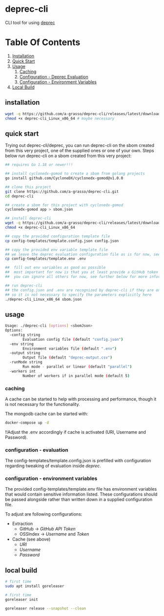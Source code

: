 # deprec-cli
CLI tool for using [deprec](https://github.com/a-grasso/deprec)

# Table Of Contents

1. [Installation](#installation)
2. [Quick Start](#quick-start)
3. [Usage](#usage)
    1. [Caching](#caching)
    2. [Configuration - Deprec Evaluation](#configuration---evaluation)
    3. [Configuration - Environment Variables](#configuration---environment-variables)
4. [Local Build](#local-build)


## installation

```bash
wget -q https://github.com/a-grasso/deprec-cli/releases/latest/download/deprec-cli_Linux_x86_64
chmod +x deprec-cli_Linux_x86_64 # maybe necessary
```

## quick start

Trying out deprec-cli/deprec, you can run deprec-cli on the sbom created from this very project, one of the supplied ones or one of your own. Steps below run deprec-cli on a sbom created from this very project:

```bash
## requires Go 1.18 or newer!!!

## install cyclonedx-gomod to create a sbom from golang projects
go install github.com/CycloneDX/cyclonedx-gomod@v1.0.0

## clone this project
git clone https://github.com/a-grasso/deprec-cli.git
cd deprec-cli

## create a sbom for this project with cyclonedx-gomod
cyclonedx-gomod app > sbom.json

## install deprec-cli
wget -q https://github.com/a-grasso/deprec-cli/releases/latest/download/deprec-cli_Linux_x86_64
chmod +x deprec-cli_Linux_x86_64

## copy the provided configuration template file
cp config-templates/template.config.json config.json

## copy the provided env variable template file
## we leave the deprec evaluation configuration file as is for now, see further below for more information
cp config-templates/template.env .env

##  fill out env variables as good as possible 
##  most important for now is that you at least provide a GitHub token
##  you can ignore all others for now, see further below for more information environment variables/caching

## run deprec-cli
## the config.json and .env are recognized by deprec-cli if they are on the same directory, 
## so it is not necessary to specify the parameters explicitly here
./deprec-cli_Linux_x86_64 sbom.json
```

## usage

```bash
Usage: ./deprec-cli [options] <sbomJson>                                         
Options:                                                                             
  -config string                                                                     
        Evaluation config file (default "config.json")                               
  -env string                                                                        
        Environment variables file (default ".env")                                  
  -output string                                                                     
        Output file (default "deprec-output.csv")                                    
  -runMode string                                                                    
        Run mode - parallel or linear (default "parallel")                           
  -workers int                                                                       
        Number of workers if in parallel mode (default 5)    
```

### caching

A cache can be started to help with processing and performance, though it is not necessary for the functionality.

The mongodb cache can be started with:
```bash
docker-compose up -d
```
!!Adjust the .env accordingly if cache is activated (URI, Username and Password).

### configuration - evaluation

The config-templates/template.config.json is prefilled with configuration regarding tweaking of evaluation inside _deprec_.

### configuration - environment variables
The provided config-templates/template.env file has environment variables that would contain sensitive information listed. These configurations should be passed alongside rather than written down in a supplied configuration file.

To adjust are following configurations:
- Extraction
  - GitHub -> _GitHub API Token_
  - OSSIndex -> _Username_ and _Token_
- Cache (see above)
  - _URI_
  - _Username_
  - _Password_

## local build

```bash
# first time
sudo apt install goreleaser

# first time
goreleaser init

goreleaser release --snapshot --clean
```
